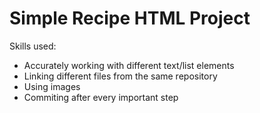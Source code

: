 # Simple Recipe HTML Project

Skills used:
- Accurately working with different text/list elements
- Linking different files from the same repository
- Using images
- Commiting after every important step
